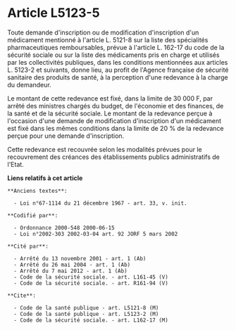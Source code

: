 # Article L5123-5

Toute demande d'inscription ou de modification d'inscription d'un médicament mentionné à l'article L. 5121-8 sur la liste des
spécialités pharmaceutiques remboursables, prévue à l'article L. 162-17 du code de la sécurité sociale ou sur la liste des
médicaments pris en charge et utilisés par les collectivités publiques, dans les conditions mentionnées aux articles L.
5123-2 et suivants, donne lieu, au profit de l'Agence française de sécurité sanitaire des produits de santé, à la perception
d'une redevance à la charge du demandeur.

Le montant de cette redevance est fixé, dans la limite de 30 000 F, par arrêté des ministres chargés du budget, de l'économie
et des finances, de la santé et de la sécurité sociale. Le montant de la redevance perçue à l'occasion d'une demande de
modification d'inscription d'un médicament est fixé dans les mêmes conditions dans la limite de 20 % de la redevance perçue
pour une demande d'inscription.

Cette redevance est recouvrée selon les modalités prévues pour le recouvrement des créances des établissements publics
administratifs de l'Etat.

**Liens relatifs à cet article**

	**Anciens textes**:

	  - Loi n°67-1114 du 21 décembre 1967 - art. 33, v. init.

	**Codifié par**:

	  - Ordonnance 2000-548 2000-06-15
	  - Loi n°2002-303 2002-03-04 art. 92 JORF 5 mars 2002

	**Cité par**:

	  - Arrêté du 13 novembre 2001 - art. 1 (Ab)
	  - Arrêté du 26 mai 2004 - art. 1 (Ab)
	  - Arrêté du 7 mai 2012 - art. 1 (Ab)
	  - Code de la sécurité sociale. - art. L161-45 (V)
	  - Code de la sécurité sociale. - art. R161-94 (V)

	**Cite**:

	  - Code de la santé publique - art. L5121-8 (M)
	  - Code de la santé publique - art. L5123-2 (M)
	  - Code de la sécurité sociale. - art. L162-17 (M)

